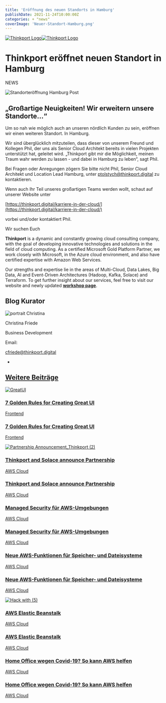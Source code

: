 ```yaml
---
title: 'Eröffnung des neuen Standorts in Hamburg'
publishDate: 2021-11-24T10:00:00Z
categories: + "news"
coverImage: 'Neuer-Standort-Hamburg.png'
---
```


[![Thinkport Logo](images/Logo_horizontral_new.png)](https://thinkport.digital)[![Thinkport Logo](images/Logo_horizontral_new.png)](https://thinkport.digital)

# Thinkport eröffnet neuen Standort in Hamburg

NEWS

![Standorteröffnung Hamburg Post](images/Standorteröffnung-Hamburg-Post-1024x1024.png)

## „Großartige Neuigkeiten! Wir erweitern unsere Standorte...“

Um so nah wie möglich auch an unseren nördlich Kunden zu sein, eröffnen wir einen weiteren Standort. In Hamburg.

Wir sind überglücklich mitzuteilen, dass dieser von unserem Freund und Kollegen Phil, der uns als Senior Cloud Architekt bereits in vielen Projekten unterstützt hat, geleitet wird. „Thinkport gibt mir die Möglichkeit, meinen Traum wahr werden zu lassen - und dabei in Hamburg zu leben“, sagt Phil.

Bei Fragen oder Anregungen zögern Sie bitte nicht Phil, Senior Cloud Architekt und Location Lead Hamburg, unter ptolstych@thinkport.digital zu kontaktieren.

Wenn auch Ihr Teil unseres großartigen Teams werden wollt, schaut auf unserer Website unter

[https://thinkport.digital/karriere-in-der-cloud/](https://thinkport.digital/karriere-in-der-cloud/)

vorbei und/oder kontaktiert Phil.

Wir suchen Euch

**Thinkport** is a dynamic and constantly growing cloud consulting company, with the goal of developing innovative technologies and solutions in the field of cloud computing. As a certified Microsoft Gold Platform Partner, we work closely with Microsoft, in the Azure cloud environment, and also have certified expertise with Amazon Web Services.

Our strengths and expertise lie in the areas of Multi-Cloud, Data Lakes, Big Data, AI and Event-Driven Architectures (Hadoop, Kafka, Solace) and Terraform. To get further insight about our services, feel free to visit our website and newly updated **[workshop page](https://thinkport.digital/cloud-excellence-workshops/)**.

## Blog Kurator

![portrait Christina](images/Christina-e1638449854497.png)

Christina Friede

Business Development

Email:

[cfriede@thinkport.digital](mailto:cfriede@thinkport.digital)

-  [](https://www.linkedin.com/in/christina-friede-2a6426168/)

## [Weitere Beiträge](https://thinkport.digital/blog)

[![GreatUI](images/Kopie-von-Hack-with.png 'GreatUI')](https://thinkport.digital/7-golden-rules-for-creating-great-ui/)

### [7 Golden Rules for Creating Great UI](https://thinkport.digital/7-golden-rules-for-creating-great-ui/ '7 Golden Rules for Creating Great UI')

[Frontend](https://thinkport.digital/category/frontend/)

### [7 Golden Rules for Creating Great UI](https://thinkport.digital/7-golden-rules-for-creating-great-ui/ '7 Golden Rules for Creating Great UI')

[Frontend](https://thinkport.digital/category/frontend/)

[![Partnership Announcement_Thinkport (2)](images/Partnership-Announcement_Thinkport-2-1024x696.png 'Partnership Announcement_Thinkport (2)')](https://thinkport.digital/thinkport-solace-partnership/)

### [Thinkport and Solace announce Partnership](https://thinkport.digital/thinkport-solace-partnership/ 'Thinkport and Solace announce Partnership')

[AWS Cloud](https://thinkport.digital/category/aws-cloud/)

### [Thinkport and Solace announce Partnership](https://thinkport.digital/thinkport-solace-partnership/ 'Thinkport and Solace announce Partnership')

[AWS Cloud](https://thinkport.digital/category/aws-cloud/)

### [Managed Security für AWS-Umgebungen](https://thinkport.digital/neue-aws-funktionen-fur-speicher-und-dateisysteme-2/ 'Managed Security für AWS-Umgebungen')

[AWS Cloud](https://thinkport.digital/category/aws-cloud/)

### [Managed Security für AWS-Umgebungen](https://thinkport.digital/neue-aws-funktionen-fur-speicher-und-dateisysteme-2/ 'Managed Security für AWS-Umgebungen')

[AWS Cloud](https://thinkport.digital/category/aws-cloud/)

### [Neue AWS-Funktionen für Speicher- und Dateisysteme](https://thinkport.digital/neue-aws-funktionen-fur-speicher-und-dateisysteme/ 'Neue AWS-Funktionen für Speicher- und Dateisysteme')

[AWS Cloud](https://thinkport.digital/category/aws-cloud/)

### [Neue AWS-Funktionen für Speicher- und Dateisysteme](https://thinkport.digital/neue-aws-funktionen-fur-speicher-und-dateisysteme/ 'Neue AWS-Funktionen für Speicher- und Dateisysteme')

[AWS Cloud](https://thinkport.digital/category/aws-cloud/)

[![Hack with (5)](images/Hack-with-5.png 'Hack with (5)')](https://thinkport.digital/aws-elastic-beanstalk-2/)

### [AWS Elastic Beanstalk](https://thinkport.digital/aws-elastic-beanstalk-2/ 'AWS Elastic Beanstalk')

[AWS Cloud](https://thinkport.digital/category/aws-cloud/)

### [AWS Elastic Beanstalk](https://thinkport.digital/aws-elastic-beanstalk-2/ 'AWS Elastic Beanstalk')

[AWS Cloud](https://thinkport.digital/category/aws-cloud/)

### [Home Office wegen Covid-19? So kann AWS helfen](https://thinkport.digital/home-office-covid-19-aws-losungen/ 'Home Office wegen Covid-19? So kann AWS helfen')

[AWS Cloud](https://thinkport.digital/category/aws-cloud/)

### [Home Office wegen Covid-19? So kann AWS helfen](https://thinkport.digital/home-office-covid-19-aws-losungen/ 'Home Office wegen Covid-19? So kann AWS helfen')

[AWS Cloud](https://thinkport.digital/category/aws-cloud/)
